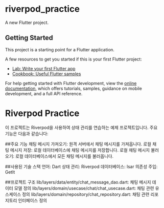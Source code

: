 # riverpod_practice

A new Flutter project.

## Getting Started

This project is a starting point for a Flutter application.

A few resources to get you started if this is your first Flutter project:

- [Lab: Write your first Flutter app](https://docs.flutter.dev/get-started/codelab)
- [Cookbook: Useful Flutter samples](https://docs.flutter.dev/cookbook)

For help getting started with Flutter development, view the
[online documentation](https://docs.flutter.dev/), which offers tutorials,
samples, guidance on mobile development, and a full API reference.


# Riverpod Practice
이 프로젝트는 Riverpod을 사용하여 상태 관리를 연습하는 예제 프로젝트입니다. 주요 기능은 다음과 같습니다:  

##주요 기능
채팅 메시지 가져오기: 원격 서버에서 채팅 메시지를 가져옵니다.
로컬 채팅 메시지 저장: 로컬 데이터베이스에 채팅 메시지를 저장합니다.
로컬 채팅 메시지 불러오기: 로컬 데이터베이스에서 모든 채팅 메시지를 불러옵니다.

##사용된 기술 스택
언어: Dart
상태 관리: Riverpod
데이터베이스: Isar
의존성 주입: GetIt

##프로젝트 구조
lib/layers/data/entity/chat_message_dao.dart: 채팅 메시지 데이터 모델 정의
lib/layers/domain/usecase/chat/chat_usecase.dart: 채팅 관련 유스케이스 정의
lib/layers/domain/repository/chat_repository.dart: 채팅 관련 리포지토리 인터페이스 정의
